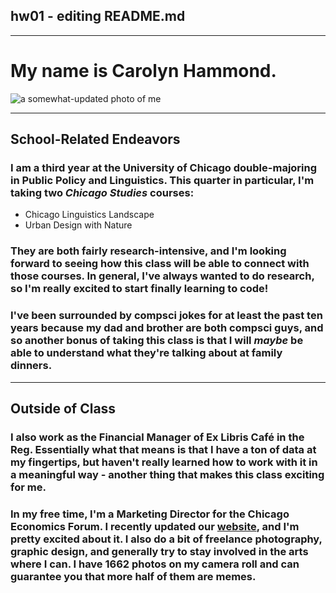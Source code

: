 ## hw01 - editing README.md

-----

# My name is Carolyn Hammond.

![a somewhat-updated photo of me](self.jpg)

-----

## School-Related Endeavors 

### I am a **third year** at the University of Chicago double-majoring in **Public Policy** and **Linguistics**. This quarter in particular, I'm taking two *Chicago Studies* courses:

* Chicago Linguistics Landscape
* Urban Design with Nature

### They are both fairly research-intensive, and I'm looking forward to seeing how this class will be able to connect with those courses. In general, I've always wanted to do research, so I'm really excited to start finally learning to code!

### I've been surrounded by compsci jokes for at least the past ten years because my dad and brother are both compsci guys, and so another bonus of taking this class is that I will *maybe* be able to understand what they're talking about at family dinners.

-----

## Outside of Class

### I also work as the Financial Manager of Ex Libris Café in the Reg. Essentially what that means is that I have a ton of data at my fingertips, but haven't really learned how to work with it in a meaningful way - another thing that makes this class exciting for me.

### In my free time, I'm a Marketing Director for the Chicago Economics Forum. I recently updated our [website](https://www.cef.edu), and I'm pretty excited about it. I also do a bit of freelance photography, graphic design, and generally try to stay involved in the arts where I can. I have 1662 photos on my camera roll and can guarantee you that more half of them are memes.